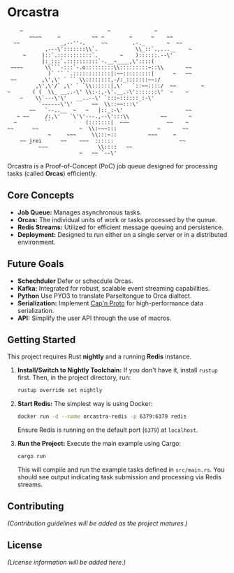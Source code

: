 # Orcastra

```text
    ~                           ~              ~
       ~~~~     ~          ~~ ~        ~      ~    ~~
  ~~             _,--''-.     ~~        .-._       ~  ~~
            ,---\':::::::\\`.            \\_::`.,...__    ~
     ~     |::`.:::::::::::`.       ~    )::::::.--\'
           |:_:::`.::::::::::`-.__~____,\'::::(
 ~~~~       \\```-:::`-.o:::::::::\\:::::::::~::\\       ~~
             )` `` `.::::::::::::|:~~:::::::::|      ~   ~~
 ~~        ,\',\' ` `` \\::::::::,-/:_:::::::~~:/
         ,\',\'/` ,\' ` `\\::::::|,\'   `::~~::::/  ~~        ~
~       ( (  \\_ __,.-\' \\:-:,-\'.__.-\':::::::\'  ~    ~
    ~    \\`---\'\'   __..--\' `:::~::::::_:-\'
          `------\'\'      ~~  \\::~~:::\'
       ~~   `--..__  ~   ~   |::_:-\'                    ~~
   ~ ~~     /:,\'   `\'\'---.,--\':::\\          ~~       ~
  ~         ``           (:::::::|  ~~~            ~~    ~
~~      ~~             ~  \\:~~~:::             ~       ~~
             ~     ~~~     \\:::~::          ~~~     ~
    ~~ jrei      ~~    ~~~  ::::::                     ~~
          ~~~                \\::::   ~~
                       ~   ~~ `--\'
```

Orcastra is a Proof-of-Concept (PoC) job queue designed for processing tasks (called **Orcas**) efficiently.

## Core Concepts

*   **Job Queue:** Manages asynchronous tasks.
*   **Orcas:** The individual units of work or tasks processed by the queue.
*   **Redis Streams:** Utilized for efficient message queuing and persistence.
*   **Deployment:** Designed to run either on a single server or in a distributed environment.

## Future Goals
*   **Schechduler** Defer or schecdule Orcas.
*   **Kafka:** Integrated for robust, scalable event streaming capabilities.
*   **Python** Use PYO3 to translate Parseltongue to Orca dialtect. 
*   **Serialization:** Implement [Cap'n Proto](https://capnproto.org/) for high-performance data serialization.
*   **API:** Simplify the user API through the use of macros.

## Getting Started

This project requires Rust **nightly** and a running **Redis** instance.

1.  **Install/Switch to Nightly Toolchain:**
    If you don't have it, install `rustup` first. Then, in the project directory, run:
    ```bash
    rustup override set nightly
    ```

2.  **Start Redis:**
    The simplest way is using Docker:
    ```bash
    docker run -d --name orcastra-redis -p 6379:6379 redis
    ```
    Ensure Redis is running on the default port (`6379`) at `localhost`.

3.  **Run the Project:**
    Execute the main example using Cargo:
    ```bash
    cargo run
    ```
    This will compile and run the example tasks defined in `src/main.rs`. You should see output indicating task submission and processing via Redis streams.

## Contributing

_(Contribution guidelines will be added as the project matures.)_

## License

_(License information will be added here.)_
